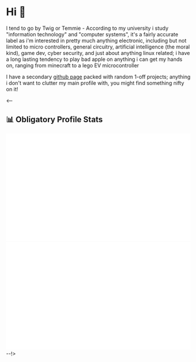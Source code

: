 <h1 align="left">Hi 👋</h1>

<p>I tend to go by Twig or Temmie - According to my university i study "information technology" and "computer systems", it's a fairly accurate label as i'm interested in pretty much anything electronic, including but not limited to micro controllers, general circuitry, artificial intelligence (the moral kind), game dev, cyber security, and just about anything linux related; i have a long lasting tendency to play bad apple on anything i can get my hands on, ranging from minecraft to a lego EV microcontroller</p>
<p>I have a secondary <a href=https://github.com/orgs/JustTemmiesRandomProjects>github page</a> packed with random 1-off projects; anything i don't want to clutter my main profile with, you might find something nifty on it!</p>


<-- <h2 align="left">📊 Obligatory Profile Stats</h2>
<div align=left>
  <img src="https://raw.githubusercontent.com/JustTemmiesRandomProjects/readme-stats/master/generated/overview.svg#gh-dark-mode-only">
  <img src="https://raw.githubusercontent.com/JustTemmiesRandomProjects/readme-stats/master/generated/languages.svg#gh-dark-mode-only">
</div> --!>

